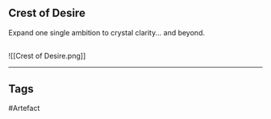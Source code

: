 ## Crest of Desire
Expand one single ambition to crystal clarity... and beyond.
## 
![[Crest of Desire.png]]

---
## Tags
#Artefact